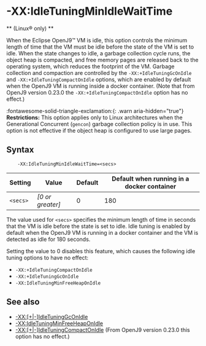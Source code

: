 <!--
* Copyright (c) 2017, 2024 IBM Corp. and others
*
* This program and the accompanying materials are made
* available under the terms of the Eclipse Public License 2.0
* which accompanies this distribution and is available at
* https://www.eclipse.org/legal/epl-2.0/ or the Apache
* License, Version 2.0 which accompanies this distribution and
* is available at https://www.apache.org/licenses/LICENSE-2.0.
*
* This Source Code may also be made available under the
* following Secondary Licenses when the conditions for such
* availability set forth in the Eclipse Public License, v. 2.0
* are satisfied: GNU General Public License, version 2 with
* the GNU Classpath Exception [1] and GNU General Public
* License, version 2 with the OpenJDK Assembly Exception [2].
*
* [1] https://www.gnu.org/software/classpath/license.html
* [2] https://openjdk.org/legal/assembly-exception.html
*
* SPDX-License-Identifier: EPL-2.0 OR Apache-2.0 OR GPL-2.0-only WITH Classpath-exception-2.0 OR GPL-2.0-only WITH OpenJDK-assembly-exception-1.0
-->

# -XX:IdleTuningMinIdleWaitTime

** (Linux&reg; only) **

When the Eclipse OpenJ9&trade; VM is idle, this option controls the minimum length of time that the VM must be idle before the state of the VM is set to idle. When the state changes to idle, a garbage collection cycle runs, the object heap is compacted, and free memory pages are released back to the operating system, which reduces the footprint of the VM. Garbage collection and compaction are controlled by the `-XX:+IdleTuningGcOnIdle` and `-XX:+IdleTuningCompactOnIdle` options, which are enabled by default when the OpenJ9 VM is running inside a docker container. (Note that from OpenJ9 version 0.23.0 the `-XX:+IdleTuningCompactOnIdle` option has no effect.)

:fontawesome-solid-triangle-exclamation:{: .warn aria-hidden="true"} **Restrictions:** This option applies only to Linux architectures when the Generational Concurrent (`gencon`) garbage collection policy is in use. This option is not effective if the object heap is configured to use large pages.

## Syntax

        -XX:IdleTuningMinIdleWaitTime=<secs>

| Setting     |  Value           |  Default  | Default when running in a docker container   |
|-------------|------------------|-----------|----------------------------------------------|
|`<secs>`     | *[0 or greater]* |    0      |                   180                        |

The value used for `<secs>` specifies the minimum length of time in seconds that the VM is idle before the state is set to idle. Idle tuning is enabled by default when the OpenJ9 VM is running in a docker container and the VM is detected as idle for 180 seconds. 

Setting the value to 0 disables this feature, which causes the following idle tuning options to have no effect:

- `-XX:+IdleTuningCompactOnIdle`
- `-XX:+IdleTuningGcOnIdle`
- `-XX:IdleTuningMinFreeHeapOnIdle`


## See also

- [-XX:\[+|-\]IdleTuningGcOnIdle](xxidletuninggconidle.md)
- [-XX:IdleTuningMinFreeHeapOnIdle](xxidletuningminfreeheaponidle.md#xxidletuningminfreeheaponidle)
- [-XX:\[+|-\]IdleTuningCompactOnIdle](xxidletuningcompactonidle.md) (From OpenJ9 version 0.23.0 this option has no effect.)

<!-- ==== END OF TOPIC ==== xxidletuningminidlewaittime.md ==== -->
